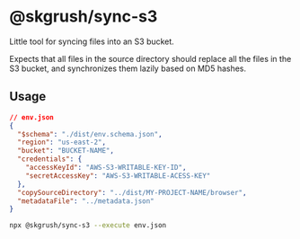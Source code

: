 # @skgrush/sync-s3

Little tool for syncing files into an S3 bucket.

Expects that all files in the source directory should replace all the files
in the S3 bucket, and synchronizes them lazily based on MD5 hashes.


## Usage

```json
// env.json
{
  "$schema": "./dist/env.schema.json",
  "region": "us-east-2",
  "bucket": "BUCKET-NAME",
  "credentials": {
    "accessKeyId": "AWS-S3-WRITABLE-KEY-ID",
    "secretAccessKey": "AWS-S3-WRITABLE-ACESS-KEY"
  },
  "copySourceDirectory": "../dist/MY-PROJECT-NAME/browser",
  "metadataFile": "../metadata.json"
}
```

```sh
npx @skgrush/sync-s3 --execute env.json
```
